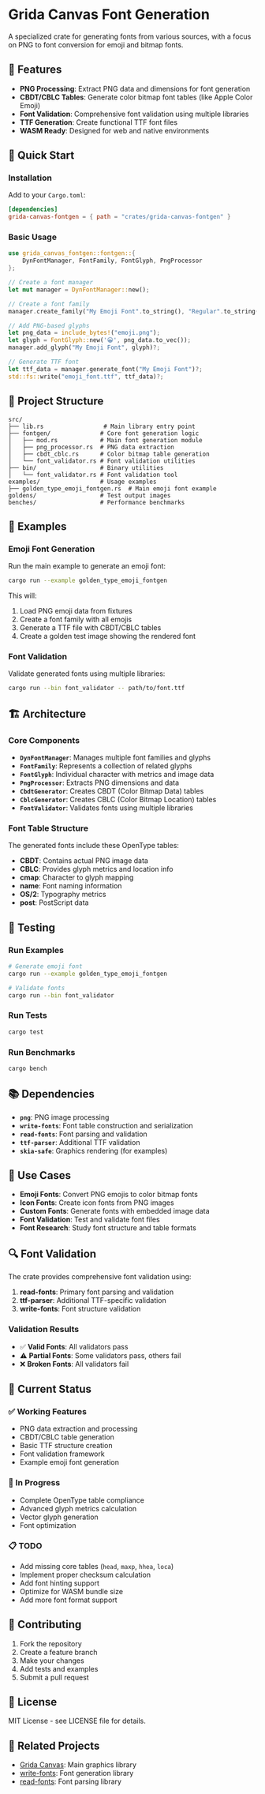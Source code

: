 # Grida Canvas Font Generation

A specialized crate for generating fonts from various sources, with a focus on PNG to font conversion for emoji and bitmap fonts.

## 🎯 Features

- **PNG Processing**: Extract PNG data and dimensions for font generation
- **CBDT/CBLC Tables**: Generate color bitmap font tables (like Apple Color Emoji)
- **Font Validation**: Comprehensive font validation using multiple libraries
- **TTF Generation**: Create functional TTF font files
- **WASM Ready**: Designed for web and native environments

## 🚀 Quick Start

### Installation

Add to your `Cargo.toml`:

```toml
[dependencies]
grida-canvas-fontgen = { path = "crates/grida-canvas-fontgen" }
```

### Basic Usage

```rust
use grida_canvas_fontgen::fontgen::{
    DynFontManager, FontFamily, FontGlyph, PngProcessor
};

// Create a font manager
let mut manager = DynFontManager::new();

// Create a font family
manager.create_family("My Emoji Font".to_string(), "Regular".to_string())?;

// Add PNG-based glyphs
let png_data = include_bytes!("emoji.png");
let glyph = FontGlyph::new('😀', png_data.to_vec());
manager.add_glyph("My Emoji Font", glyph)?;

// Generate TTF font
let ttf_data = manager.generate_font("My Emoji Font")?;
std::fs::write("emoji_font.ttf", ttf_data)?;
```

## 📁 Project Structure

```
src/
├── lib.rs                 # Main library entry point
├── fontgen/              # Core font generation logic
│   ├── mod.rs            # Main font generation module
│   ├── png_processor.rs  # PNG data extraction
│   ├── cbdt_cblc.rs      # Color bitmap table generation
│   └── font_validator.rs # Font validation utilities
├── bin/                  # Binary utilities
│   └── font_validator.rs # Font validation tool
examples/                 # Usage examples
├── golden_type_emoji_fontgen.rs  # Main emoji font example
goldens/                  # Test output images
benches/                  # Performance benchmarks
```

## 🔧 Examples

### Emoji Font Generation

Run the main example to generate an emoji font:

```bash
cargo run --example golden_type_emoji_fontgen
```

This will:

1. Load PNG emoji data from fixtures
2. Create a font family with all emojis
3. Generate a TTF file with CBDT/CBLC tables
4. Create a golden test image showing the rendered font

### Font Validation

Validate generated fonts using multiple libraries:

```bash
cargo run --bin font_validator -- path/to/font.ttf
```

## 🏗️ Architecture

### Core Components

- **`DynFontManager`**: Manages multiple font families and glyphs
- **`FontFamily`**: Represents a collection of related glyphs
- **`FontGlyph`**: Individual character with metrics and image data
- **`PngProcessor`**: Extracts PNG dimensions and data
- **`CbdtGenerator`**: Creates CBDT (Color Bitmap Data) tables
- **`CblcGenerator`**: Creates CBLC (Color Bitmap Location) tables
- **`FontValidator`**: Validates fonts using multiple libraries

### Font Table Structure

The generated fonts include these OpenType tables:

- **CBDT**: Contains actual PNG image data
- **CBLC**: Provides glyph metrics and location info
- **cmap**: Character to glyph mapping
- **name**: Font naming information
- **OS/2**: Typography metrics
- **post**: PostScript data

## 🧪 Testing

### Run Examples

```bash
# Generate emoji font
cargo run --example golden_type_emoji_fontgen

# Validate fonts
cargo run --bin font_validator
```

### Run Tests

```bash
cargo test
```

### Run Benchmarks

```bash
cargo bench
```

## 📚 Dependencies

- **`png`**: PNG image processing
- **`write-fonts`**: Font table construction and serialization
- **`read-fonts`**: Font parsing and validation
- **`ttf-parser`**: Additional TTF validation
- **`skia-safe`**: Graphics rendering (for examples)

## 🎨 Use Cases

- **Emoji Fonts**: Convert PNG emojis to color bitmap fonts
- **Icon Fonts**: Create icon fonts from PNG images
- **Custom Fonts**: Generate fonts with embedded image data
- **Font Validation**: Test and validate font files
- **Font Research**: Study font structure and table formats

## 🔍 Font Validation

The crate provides comprehensive font validation using:

1. **read-fonts**: Primary font parsing and validation
2. **ttf-parser**: Additional TTF-specific validation
3. **write-fonts**: Font structure validation

### Validation Results

- ✅ **Valid Fonts**: All validators pass
- ⚠️ **Partial Fonts**: Some validators pass, others fail
- ❌ **Broken Fonts**: All validators fail

## 🚧 Current Status

### ✅ Working Features

- PNG data extraction and processing
- CBDT/CBLC table generation
- Basic TTF structure creation
- Font validation framework
- Example emoji font generation

### 🔄 In Progress

- Complete OpenType table compliance
- Advanced glyph metrics calculation
- Vector glyph generation
- Font optimization

### 📋 TODO

- Add missing core tables (`head`, `maxp`, `hhea`, `loca`)
- Implement proper checksum calculation
- Add font hinting support
- Optimize for WASM bundle size
- Add more font format support

## 🤝 Contributing

1. Fork the repository
2. Create a feature branch
3. Make your changes
4. Add tests and examples
5. Submit a pull request

## 📄 License

MIT License - see LICENSE file for details.

## 🔗 Related Projects

- [Grida Canvas](https://github.com/grida-ai/grida): Main graphics library
- [write-fonts](https://github.com/google/fontations): Font generation library
- [read-fonts](https://github.com/google/fontations): Font parsing library
